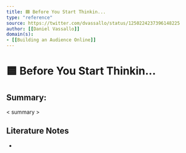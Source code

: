 ```yaml
---
title: 🟦 Before You Start Thinkin...
type: "reference"
source: https://twitter.com/dvassallo/status/1250224237396148225 
author: [[Daniel Vassallo]]
domain(s):
- [[Building an Audience Online]]
---
```

# 🟦 Before You Start Thinkin...

## Summary:

< summary >

## Literature Notes

- 
